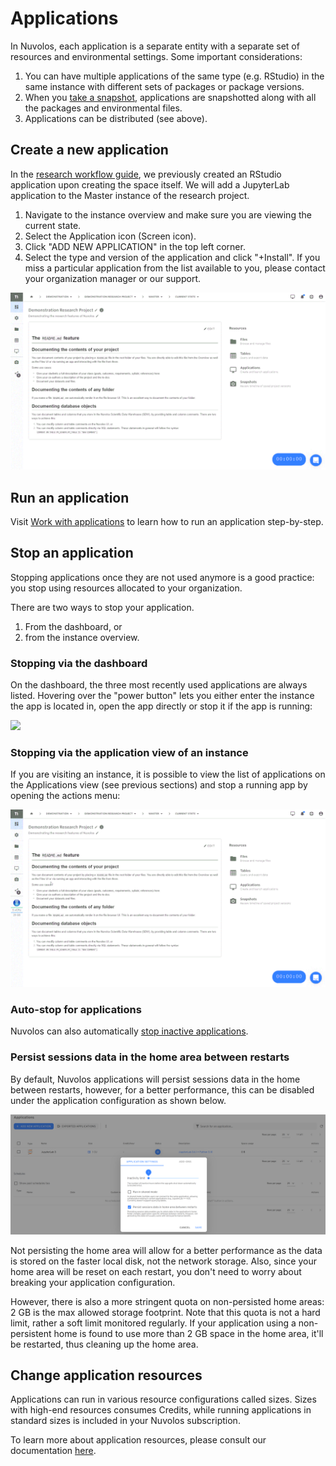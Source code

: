 # Applications

In Nuvolos, each application is a separate entity with a separate set of resources and environmental settings. Some important considerations:

1. You can have multiple applications of the same type (e.g. RStudio) in the same instance with different sets of packages or package versions.
2. When you [take a snapshot](../../getting-started/nuvolos-basic-concepts/snapshots.md), applications are snapshotted along with all the packages and environmental files.
3. Applications can be distributed (see above).

## Create a new application

In the [research workflow guide](../../getting-started/quickstart-tutorials/research.md#create-a-new-application), we previously created an RStudio application upon creating the space itself. We will add a JupyterLab application to the Master instance of the research project.

1. Navigate to the instance overview and make sure you are viewing the current state.
2. Select the Application icon (Screen icon).
3. Click "ADD NEW APPLICATION" in the top left corner.
4. Select the type and version of the application and click "+Install". If you miss a particular application from the list available to you, please contact your organization manager or our support.

![](../../.gitbook/assets/create_app_ed.gif)

## Run an application

Visit [Work with applications](../../getting-started/researchers/work-with-applications.md) to learn how to run an application step-by-step.

## Stop an application

Stopping applications once they are not used anymore is a good practice: you stop using resources allocated to your organization.

&#x20;There are two ways to stop your application.

1. From the dashboard, or
2. from the instance overview.

### Stopping via the dashboard

On the dashboard, the three most recently used applications are always listed. Hovering over the "power button" lets you either enter the instance the app is located in, open the app directly or stop it if the app is running:

![](../../.gitbook/assets/stop_app_dash.gif)

### Stopping via the application view of an instance

If you are visiting an instance, it is possible to view the list of applications on the Applications view (see previous sections) and stop a running app by opening the actions menu:

![](../../.gitbook/assets/stop_app_menu_ed.gif)

### Auto-stop for applications

Nuvolos can also automatically [stop inactive applications](long-running-applications.md).

### Persist sessions data in the home area between restarts

By default, Nuvolos applications will persist sessions data in the home between restarts, however, for a better performance, this can be disabled under the application configuration as shown below.

![Tick or untick Persist session data in home area between restarts](../../.gitbook/assets/app.nuvolos.cloud_org_32_space_3423_instance_22572_snapshot_331830_applications.png)

Not persisting the home area will allow for a better performance as the data is stored on the faster local disk, not the network storage. Also, since your home area will be reset on each restart, you don't need to worry about breaking your application configuration.

However, there is also a more stringent quota on non-persisted home areas: 2 GB is the max allowed storage footprint. Note that this quota is not a hard limit, rather a soft limit monitored regularly. If your application using a non-persistent home is found to use more than 2 GB space in the home area, it'll be restarted, thus cleaning up the home area.

## Change application resources

Applications can run in various resource configurations called sizes. Sizes with high-end resources consumes Credits, while running applications in standard sizes is included in your Nuvolos subscription.

To learn more about application resources, please consult our documentation [here](application-resources.md).
